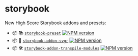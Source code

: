 # storybook

New High Score Storybook addons and presets:

- :package: :books: [`storybook-preset`](packages/storybook-preset) [![NPM version](https://img.shields.io/npm/v/@newhighsco/storybook-preset.svg)](https://www.npmjs.com/package/@newhighsco/storybook-preset)
- :package: :lion: [`storybook-addon-svgr`](packages/storybook-addon-svgr) [![NPM version](https://img.shields.io/npm/v/@newhighsco/storybook-addon-svgr.svg)](https://www.npmjs.com/package/@newhighsco/storybook-addon-svgr)
- :package: :hammer_and_wrench: [`storybook-addon-transpile-modules`](packages/storybook-addon-transpile-modules) [![NPM version](https://img.shields.io/npm/v/@newhighsco/storybook-addon-transpile-modules.svg)](https://www.npmjs.com/package/@newhighsco/storybook-addon-transpile-modules)
